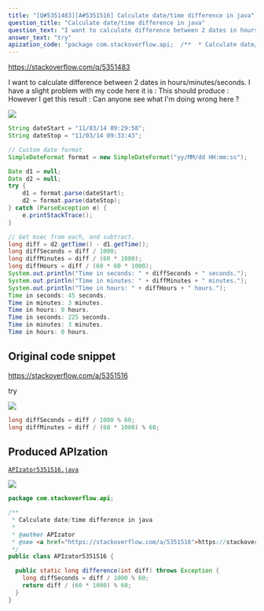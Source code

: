 ```yaml
---
title: "[Q#5351483][A#5351516] Calculate date/time difference in java"
question_title: "Calculate date/time difference in java"
question_text: "I want to calculate difference between 2 dates in hours/minutes/seconds. I have a slight problem with my code here it is : This should produce : However I get this result : Can anyone see what I'm doing wrong here ?"
answer_text: "try"
apization_code: "package com.stackoverflow.api;  /**  * Calculate date/time difference in java  *  * @author APIzator  * @see <a href=\"https://stackoverflow.com/a/5351516\">https://stackoverflow.com/a/5351516</a>  */ public class APIzator5351516 {    public static long difference(int diff) throws Exception {     long diffSeconds = diff / 1000 % 60;     return diff / (60 * 1000) % 60;   } }"
---
```


https://stackoverflow.com/q/5351483

I want to calculate difference between 2 dates in hours/minutes/seconds.
I have a slight problem with my code here it is :
This should produce :
However I get this result :
Can anyone see what I&#x27;m doing wrong here ?


<div class="code-logo"><img src="/stackoverflow.png" /></div>

```java
String dateStart = "11/03/14 09:29:58";
String dateStop = "11/03/14 09:33:43";

// Custom date format
SimpleDateFormat format = new SimpleDateFormat("yy/MM/dd HH:mm:ss");  

Date d1 = null;
Date d2 = null;
try {
    d1 = format.parse(dateStart);
    d2 = format.parse(dateStop);
} catch (ParseException e) {
    e.printStackTrace();
}    

// Get msec from each, and subtract.
long diff = d2.getTime() - d1.getTime();
long diffSeconds = diff / 1000;         
long diffMinutes = diff / (60 * 1000);         
long diffHours = diff / (60 * 60 * 1000);                      
System.out.println("Time in seconds: " + diffSeconds + " seconds.");         
System.out.println("Time in minutes: " + diffMinutes + " minutes.");         
System.out.println("Time in hours: " + diffHours + " hours.");
Time in seconds: 45 seconds.
Time in minutes: 3 minutes.
Time in hours: 0 hours.
Time in seconds: 225 seconds.
Time in minutes: 3 minutes.
Time in hours: 0 hours.
```


## Original code snippet

https://stackoverflow.com/a/5351516

try

<div class="code-logo"><img src="/stackoverflow.png" /></div>

```java
long diffSeconds = diff / 1000 % 60;  
long diffMinutes = diff / (60 * 1000) % 60;
```

## Produced APIzation

[`APIzator5351516.java`](https://github.com/blind-papers/apization-temp-data/raw/main/search/APIzator5351516.java)

<div class="code-logo"><img src="/apizator.png" /></div>

```java
package com.stackoverflow.api;

/**
 * Calculate date/time difference in java
 *
 * @author APIzator
 * @see <a href="https://stackoverflow.com/a/5351516">https://stackoverflow.com/a/5351516</a>
 */
public class APIzator5351516 {

  public static long difference(int diff) throws Exception {
    long diffSeconds = diff / 1000 % 60;
    return diff / (60 * 1000) % 60;
  }
}

```